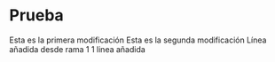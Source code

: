 # Prueba
Esta es la primera modificación
Esta es la segunda modificación
Línea añadida desde rama 1
1 linea añadida
